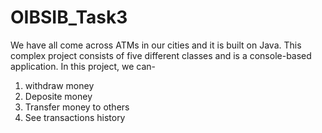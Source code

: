 # OIBSIB_Task3
We have all come across ATMs in our cities and it is built on Java.
This complex project consists of five different classes and is a console-based application.
In this project, we can-
1) withdraw money
2) Deposite money
3) Transfer money to others
4) See transactions history

